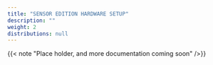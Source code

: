 ```yaml
---
title: "SENSOR EDITION HARDWARE SETUP"
description: ""
weight: 2
distributions: null
---
```


{{< note "Place holder, and more documentation coming soon" />}}
